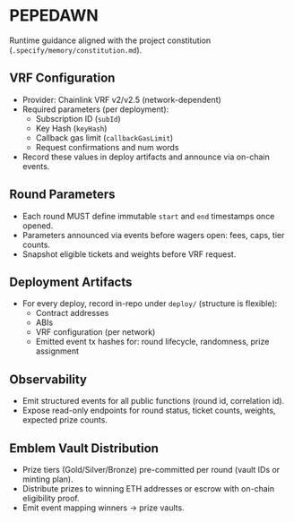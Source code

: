 # PEPEDAWN

Runtime guidance aligned with the project constitution (`.specify/memory/constitution.md`).

## VRF Configuration
- Provider: Chainlink VRF v2/v2.5 (network-dependent)
- Required parameters (per deployment):
  - Subscription ID (`subId`)
  - Key Hash (`keyHash`)
  - Callback gas limit (`callbackGasLimit`)
  - Request confirmations and num words
- Record these values in deploy artifacts and announce via on-chain events.

## Round Parameters
- Each round MUST define immutable `start` and `end` timestamps once opened.
- Parameters announced via events before wagers open: fees, caps, tier counts.
- Snapshot eligible tickets and weights before VRF request.

## Deployment Artifacts
- For every deploy, record in-repo under `deploy/` (structure is flexible):
  - Contract addresses
  - ABIs
  - VRF configuration (per network)
  - Emitted event tx hashes for: round lifecycle, randomness, prize assignment

## Observability
- Emit structured events for all public functions (round id, correlation id).
- Expose read-only endpoints for round status, ticket counts, weights, expected prize counts.

## Emblem Vault Distribution
- Prize tiers (Gold/Silver/Bronze) pre-committed per round (vault IDs or minting plan).
- Distribute prizes to winning ETH addresses or escrow with on-chain eligibility proof.
- Emit event mapping winners → prize vaults.



